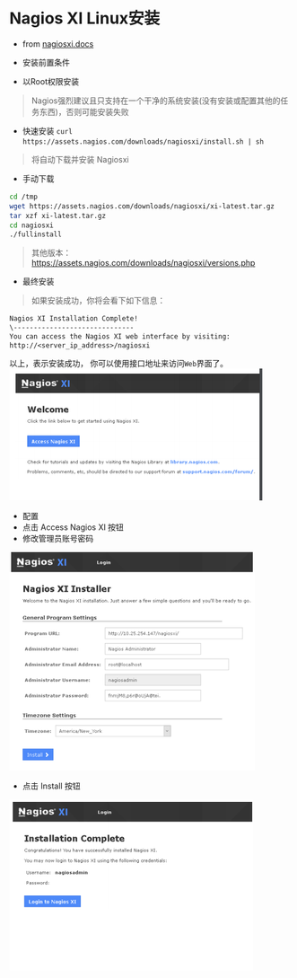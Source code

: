 # Nagios XI Linux安装
 - from [nagiosxi.docs](https://assets.nagios.com/downloads/nagiosxi/docs/Installing-Nagios-XI-Manually-on-Linux.pdf#_ga=2.202408724.426440209.1545094410-820561858.1545094410)

 - 安装前置条件
  - 以Root权限安装

 >  Nagios强烈建议且只支持在一个干净的系统安装(没有安装或配置其他的任务东西)，否则可能安装失败

 - 快速安装
  `curl https://assets.nagios.com/downloads/nagiosxi/install.sh | sh`
  > 将自动下载并安装 Nagiosxi

 - 手动下载
  ```sh
  cd /tmp
  wget https://assets.nagios.com/downloads/nagiosxi/xi-latest.tar.gz
  tar xzf xi-latest.tar.gz
  cd nagiosxi
  ./fullinstall
  ```

  > 其他版本： https://assets.nagios.com/downloads/nagiosxi/versions.php

 - 最终安装
 > 如果安装成功，你将会看下如下信息：

 ```
 Nagios XI Installation Complete!
 \------------------------------
 You can access the Nagios XI web interface by visiting:
 http://<server_ip_address>/nagiosxi
 ```

以上，表示安装成功， 你可以使用接口地址来访问`Web`界面了。
![](./img/nagios-web.png)

- 配置
 - 点击 Access Nagios XI 按钮
 - 修改管理员账号密码

 ![](./img/nagios-web-installer.png)

 - 点击 Install 按钮

 ![](./img/nagios-web-installer-complete.png)
